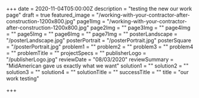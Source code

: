 +++
date = 2020-11-04T05:00:00Z
description = "testing the new our work page"
draft = true
featured_image = "/working-with-your-contractor-after-construction-1200x800.jpg"
page1Img = "/working-with-your-contractor-after-construction-1200x800.jpg"
page2Img = ""
page3Img = ""
page4Img = ""
page5Img = ""
page6Img = ""
page7Img = ""
posterLandscape = "/posterLandscape.jpg"
posterPortrait = "/posterPortrait.jpg"
posterSquare = "/posterPortrait.jpg"
problem1 = ""
problem2 = ""
problem3 = ""
problem4 = ""
problemTitle = ""
projectSpecs = ""
publisherLogo = "/publisherLogo.jpg"
reviewDate = "08/03/2020"
reviewSummary = "MidAmerican gave us exactly what we want"
solution1 = ""
solution2 = ""
solution3 = ""
solution4 = ""
solutionTitle = ""
successTitle = ""
title = "our work testing"

+++
